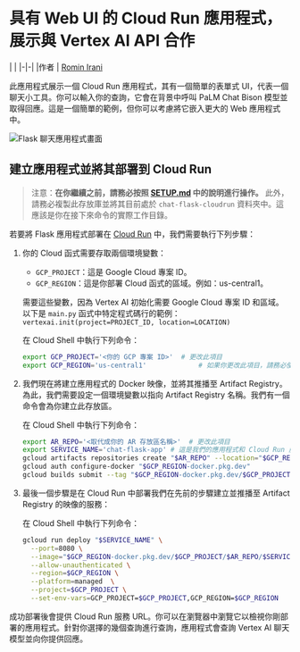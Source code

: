 ﻿# 具有 Web UI 的 Cloud Run 應用程式，展示與 Vertex AI API 合作

| |
|-|-|
|作者 | [Romin Irani](https://github.com/rominirani)

此應用程式展示一個 Cloud Run 應用程式，其有一個簡單的表單式 UI，代表一個聊天小工具。你可以輸入你的查詢，它會在背景中呼叫 PaLM Chat Bison 模型並取得回應。這是一個簡單的範例，但你可以考慮將它嵌入更大的 Web 應用程式中。

![Flask 聊天應用程式畫面](../assets/flaskapp-screen.png "Flask 聊天應用程式")

## 建立應用程式並將其部署到 Cloud Run

> 注意：**在你繼續之前，請務必按照 [SETUP.md](../SETUP.zh.md) 中的說明進行操作。**
此外，請務必複製此存放庫並將其目前處於 ```chat-flask-cloudrun``` 資料夾中。這應該是你在接下來命令的實際工作目錄。

若要將 Flask 應用程式部署在 [Cloud Run](https://cloud.google.com/run/docs/quickstarts/deploy-container) 中，我們需要執行下列步驟：

1. 你的 Cloud 函式需要存取兩個環境變數：

   - `GCP_PROJECT`：這是 Google Cloud 專案 ID。
   - `GCP_REGION`：這是你部署 Cloud 函式的區域。例如：us-central1。
  
    需要這些變數，因為 Vertex AI 初始化需要 Google Cloud 專案 ID 和區域。以下是 `main.py` 函式中特定程式碼行的範例：
    `vertexai.init(project=PROJECT_ID, location=LOCATION)`

    在 Cloud Shell 中執行下列命令：

    ```bash
    export GCP_PROJECT='<你的 GCP 專案 ID>'  # 更改此項目
    export GCP_REGION='us-central1'             # 如果你更改此項目，請務必使用 Model Garden 支援的區域。有疑慮時，請保留這個區域。
    ```

2. 我們現在將建立應用程式的 Docker 映像，並將其推播至 Artifact Registry。為此，我們需要設定一個環境變數以指向 Artifact Registry 名稱。我們有一個命令會為你建立此存放區。

   在 Cloud Shell 中執行下列命令：

   ```bash
   export AR_REPO='<取代成你的 AR 存放區名稱>'  # 更改此項目
   export SERVICE_NAME='chat-flask-app' # 這是我們的應用程式和 Cloud Run 服務的名稱。如果你願意，可以更改它。
   gcloud artifacts repositories create "$AR_REPO" --location="$GCP_REGION" --repository-format=Docker
   gcloud auth configure-docker "$GCP_REGION-docker.pkg.dev"
   gcloud builds submit --tag "$GCP_REGION-docker.pkg.dev/$GCP_PROJECT/$AR_REPO/$SERVICE_NAME"
   ```

3. 最後一個步驟是在 Cloud Run 中部署我們在先前的步驟建立並推播至 Artifact Registry 的映像的服務：

    在 Cloud Shell 中執行下列命令：

    ```bash
    gcloud run deploy "$SERVICE_NAME" \
      --port=8080 \
      --image="$GCP_REGION-docker.pkg.dev/$GCP_PROJECT/$AR_REPO/$SERVICE_NAME" \
      --allow-unauthenticated \
      --region=$GCP_REGION \
      --platform=managed  \
      --project=$GCP_PROJECT \
      --set-env-vars=GCP_PROJECT=$GCP_PROJECT,GCP_REGION=$GCP_REGION
    ```

成功部署後會提供 Cloud Run 服務 URL。你可以在瀏覽器中瀏覽它以檢視你剛部署的應用程式。針對你選擇的幾個查詢進行查詢，應用程式會查詢 Vertex AI 聊天模型並向你提供回應。



